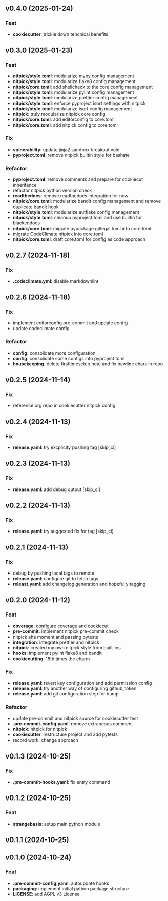 ## v0.4.0 (2025-01-24)

### Feat

- **cookiecutter**: trickle down tehcnical benefits

## v0.3.0 (2025-01-23)

### Feat

- **nitpick/style.toml**: modularize mypy config management
- **nitpick/style.toml**: modularize flake8 config management
- **nitpick/core.toml**: add shellcheck to the core config management
- **nitpick/style.toml**: modularize pylint config management
- **nitpick/style.toml**: modularize prettier config management
- **nitpick/style.toml**: enforce pyproject isort settings with nitpick
- **nitpick/style.toml**: modularize isort config management
- **nitpick**: truly modularize nitpick core config
- **nitpick/core.toml**: add editorconfig to core.toml
- **nitpick/core.toml**: add nitpick config to core.toml

### Fix

- **vulnerability**: update jinja2 sandbox breakout vuln
- **pyproject.toml**: remove nitpick builtin style for bashate

### Refactor

- **pyproject.toml**: remove comments and prepare for cookiecut inheritance
- refactor nitpick python version check
- **readthedocs**: remove readthedocs integration for now
- **nitpick/core.toml**: modularize bandit config management and remove duplicate bandit hook
- **nitpick/style.toml**: modularize autflake config management
- **nitpick/style.toml**: cleanup pyproject.toml and use builtin for blackendocs
- **nitpick/core.toml**: migrate pypackage gitlegal toml into core.toml
- migrate CodeClimate nitpick into core.toml
- **nitpick/core.toml**: draft core.toml for config as code approach

## v0.2.7 (2024-11-18)

### Fix

- **.codeclimate.yml**: disable markdownlint

## v0.2.6 (2024-11-18)

### Fix

- implement editorconfig pre-commit and update config
- update codeclimate config

### Refactor

- **config**: consolidate more configuration
- **config**: consolidate some configs into pyproject.toml
- **housekeeping**: delete firsttimesetup.note and fix newline chars in repo

## v0.2.5 (2024-11-14)

### Fix

- reference org repo in cookiecutter nitpick config

## v0.2.4 (2024-11-13)

### Fix

- **release.yaml**: try excplicity pushing tag [skip_ci]

## v0.2.3 (2024-11-13)

### Fix

- **release.yaml**: add debug output [skip_ci]

## v0.2.2 (2024-11-13)

### Fix

- **release.yaml**: try suggested fix for tag [skip_ci]

## v0.2.1 (2024-11-13)

### Fix

- debug by pushing local tags to remote
- **release.yaml**: configure git to fetch tags
- **releast.yaml**: add changelog generation and hopefully tagging

## v0.2.0 (2024-11-12)

### Feat

- **coverage**: configure coverage and cookiecut
- **pre-commit**: implement nitpick pre-commit check
- nitpick aha moment and passing pytests
- **integration**: integrate prettier and nitpick
- **nitpick**: created my own nitpick style from built-ins
- **hooks**: implement pylint flake8 and bandit
- **cookiecutting**: 18th times the charm

### Fix

- **release.yaml**: revert key configuration and add permission config
- **release.yaml**: try another way of configuring github_token
- **release.yaml**: add git configuration step for bump

### Refactor

- update pre-commit and nitpick source for cookiecutter test
- **.pre-commit-config.yaml**: remove extraneous comment
- **nitpick**: nitpick for nitpick
- **cookiecutter**: restructure project and add pytests
- record work. change approach

## v0.1.3 (2024-10-25)

### Fix

- **.pre-commit-hooks.yaml**: fix entry command

## v0.1.2 (2024-10-25)

### Feat

- **strangebasis**: setup main python module

## v0.1.1 (2024-10-25)

## v0.1.0 (2024-10-24)

### Feat

- **.pre-commit-config.yaml**: autoupdate hooks
- **packaging**: implement initial python package structure
- **LICENSE**: add AGPL v3 License
